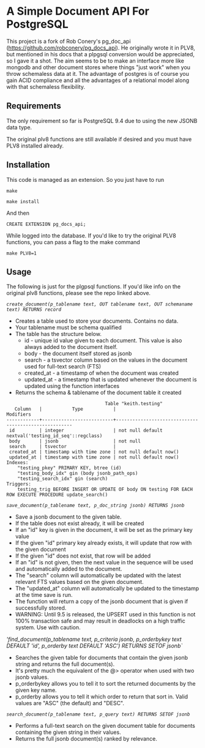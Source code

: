 # A Simple Document API For PostgreSQL

This project is a fork of Rob Conery's pg_doc_api (https://github.com/robconery/pg_docs_api). He originally wrote it in PLV8, but mentioned in his docs that a plpgsql conversion would be appreciated, so I gave it a shot. The aim seems to be to make an interface more like mongodb and other document stores where things "just work" when you throw schemaless data at it. The advantage of postgres is of course you gain ACID compliance and all the advantages of a relational model along with that schemaless flexibility.

## Requirements

The only requirement so far is PostgreSQL 9.4 due to using the new JSONB data type.

The original plv8 functions are still available if desired and you must have PLV8 installed already.

## Installation

This code is managed as an extension. So you just have to run

    make

    make install

And then 

    CREATE EXTENSION pg_docs_api;

While logged into the database. If you'd like to try the original PLV8 functions, you can pass a flag to the make command

    make PLV8=1

## Usage

The following is just for the plgpsql functions. If you'd like info on the original plv8 functions, please see the repo linked above.

*`create_document(p_tablename text, OUT tablename text, OUT schemaname text) RETURNS record`*

 * Creates a table used to store your documents. Contains no data.
 * Your tablename must be schema qualified
 * The table has the structure below.
    + id - unique id value given to each document. This value is also always added to the document itself.
    + body -  the document itself stored as jsonb
    + search - a tsvector column based on the values in the document used for full-text search (FTS)
    + created_at - a timestamp of when the document was created
    + updated_at - a timestamp that is updated whenever the document is updated using the function interfaces
 * Returns the schema & tablename of the document table it created
 
```
                                    Table "keith.testing"
   Column   |           Type           |                      Modifiers                       
------------+--------------------------+------------------------------------------------------
 id         | integer                  | not null default nextval('testing_id_seq'::regclass)
 body       | jsonb                    | not null
 search     | tsvector                 | 
 created_at | timestamp with time zone | not null default now()
 updated_at | timestamp with time zone | not null default now()
Indexes:
    "testing_pkey" PRIMARY KEY, btree (id)
    "testing_body_idx" gin (body jsonb_path_ops)
    "testing_search_idx" gin (search)
Triggers:
    testing_trig BEFORE INSERT OR UPDATE OF body ON testing FOR EACH ROW EXECUTE PROCEDURE update_search()
```

*`save_document(p_tablename text, p_doc_string jsonb) RETURNS jsonb`*

 * Save a jsonb document to the given table.
 * If the table does not exist already, it will be created
 * If an "id" key is given in the document, it will be set as the primary key value
 * If the given "id" primary key already exists, it will update that row with the given document
 * If the given "id" does not exist, that row will be added
 * If an "id" is not given, then the next value in the sequence will be used and automatically added to the document.
 * The "search" column will automatically be updated with the latest relevant FTS values based on the given document.
 * The "updated_at" column will automatically be updated to the timestamp at the time save is run.
 * The function will return a copy of the jsonb document that is given if successfully stored.
 * WARNING: Until 9.5 is released, the UPSERT used in this function is not 100% transaction safe and may result in deadlocks on a high traffic system. Use with caution.


*'find_document(p_tablename text, p_criteria jsonb, p_orderbykey text DEFAULT 'id', p_orderby text DEFAULT 'ASC') RETURNS SETOF jsonb`*

 * Searches the given table for documents that contain the given jsonb string and returns the full document(s).
 * It's pretty much the equivalent of the @> operator when used with two jsonb values.
 * p_orderbykey allows you to tell it to sort the returned documents by the given key name.
 * p_orderby allows you to tell it which order to return that sort in. Valid values are "ASC" (the default)  and "DESC".


*`search_document(p_tablename text, p_query text) RETURNS SETOF jsonb`*

 * Performs a full-text search on the given document table for documents containing the given string in their values.
 * Returns the full jsonb document(s) ranked by relevance.

